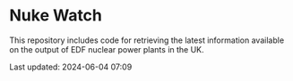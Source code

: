 # Nuke Watch

This repository includes code for retrieving the latest information available on the output of EDF nuclear power plants in the UK.

Last updated: 2024-06-04 07:09